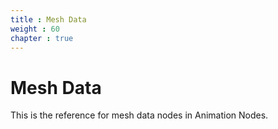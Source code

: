 ```yaml
---
title : Mesh Data
weight : 60
chapter : true
---
```


# Mesh Data

This is the reference for mesh data nodes in Animation Nodes.
